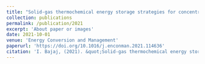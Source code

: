 ```yaml
---
title: "Solid-gas thermochemical energy storage strategies for concentrating solar power: optimization and system analysis"
collection: publications
permalink: /publication/2021
excerpt: 'About paper or images'
date: 2021-10-01
venue: 'Energy Conversion and Management'
paperurl: 'https://doi.org/10.1016/j.enconman.2021.114636'
citation: 'I. Bajaj, (2021). &quot;Solid-gas thermochemical energy storage strategies for concentrating solar power: optimization and system analysis.&quot; <i>Energy Conversion and Management</i>. 245, 114636.'
---
```

